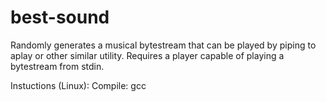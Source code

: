 # best-sound

Randomly generates a musical bytestream that can be played by piping to aplay or other similar utility.
Requires a player capable of playing a bytestream from stdin.

Instuctions (Linux):
Compile:
gcc 
